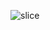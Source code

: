 ![slice](https://capsule-render.vercel.app/api?type=slice&color=FFFFFF&height=200&text=SLICE&fontAlign=70&rotate=13&fontAlignY=25&desc=desc%20function%20is%20also%20rotated.&descAlign=70.&descAlignY=44)
